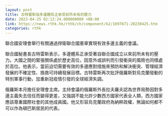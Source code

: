 ```yaml
---
layout: post
title: 古特雷斯指多邊體系正承受前所未有的壓力
date: 2023-04-25 02:12:24.000000000 +08:00
link: https://news.rthk.hk/rthk/ch/component/k2/1697671-20230425.htm
categories: rthk
---
```


聯合國安理會舉行有關通過捍衛聯合國憲章實現有效多邊主義的會議。

聯合國秘書長古特雷斯表示，多邊體系正承受著自聯合國成立以來前所未有的壓力。大國之間的緊張關係處於歷史高位，因意外或誤判而引發衝突的風險也同樣處於高位。他表示，當前迫切需要有效的多邊應對措施來預防和解決衝突、管理經濟發展的不確定性、挽救可持續發展目標。古特雷斯再次批評俄羅斯對烏克蘭發動的特別軍事行動，加重新冠疫情引發的全球經濟失調。

俄羅斯本月擔任安理會主席。主持會議的俄羅斯外長拉夫羅夫認為世界局勢因對多邊主義失去信任而變得更差，又強調不能允許少數西方國家代表全人類，西方國家應該尊重國際社會的其他成員國。他又形容烏克蘭政府為納粹政權，無論如何都不可以作為頓巴斯居民的代表。
